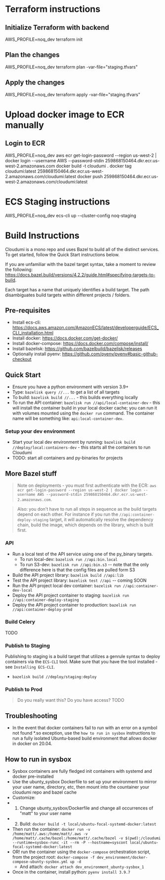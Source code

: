 # Terraform instructions

## Initialize Terraform with backend

AWS_PROFILE=noq_dev terraform init

## Plan the changes

AWS_PROFILE=noq_dev terraform plan -var-file="staging.tfvars"

## Apply the changes

AWS_PROFILE=noq_dev terraform apply -var-file="staging.tfvars"

# Upload docker image to ECR manually

## Login to ECR

AWS_PROFILE=noq_dev aws ecr get-login-password --region us-west-2 | docker login --username AWS --password-stdin 259868150464.dkr.ecr.us-west-2.amazonaws.com
docker build -t cloudumi .
docker tag cloudumi:latest 259868150464.dkr.ecr.us-west-2.amazonaws.com/cloudumi:latest
docker push 259868150464.dkr.ecr.us-west-2.amazonaws.com/cloudumi:latest

# ECS Staging instructions

AWS_PROFILE=noq_dev ecs-cli up --cluster-config noq-staging

# Build Instructions
Cloudumi is a mono repo and uses Bazel to build all of the distinct services. To get started, follow the Quick Start instructions below.

If you are unfamiliar with the bazel target syntax, take a moment to review the following: https://docs.bazel.build/versions/4.2.2/guide.html#specifying-targets-to-build.

Each target has a name that uniquely identifies a build target. The path disambiguates build targets within different projects / folders.

## Pre-requisites
* Install ecs-cli: https://docs.aws.amazon.com/AmazonECS/latest/developerguide/ECS_CLI_installation.html
* Install docker: https://docs.docker.com/get-docker/
* Install docker-compose: https://docs.docker.com/compose/install/
* Install bazelisk: https://github.com/bazelbuild/bazelisk/releases
* Optionally install pyenv: https://github.com/pyenv/pyenv#basic-github-checkout 

## Quick Start
* Ensure you have a python environment with version 3.9+
* Type: `bazelisk query //...` to get a list of all targets
* To build: `bazelisk build //...` - this builds everything locally
* To run the API container: `bazelisk run //api/local-container-dev` - this will install the container build in your local docker cache; you can run it with volumes mounted using the `docker run` command. The container name will be something like: `api:local-container-dev`.

### Setup your dev environment
* Start your local dev environment by running: `bazelisk build //deploy/local:containers-dev` - this starts all the containers to run Cloudumi
* TODO: start all containers and py-binaries for projects

## More Bazel stuff

> Note on deployments - you must first authenticate with the ECR: `aws ecr get-login-password --region us-west-2 | docker login --username AWS --password-stdin 259868150464.dkr.ecr.us-west-2.amazonaws.com`.

> Also: you don't have to run all steps in sequence as the build targets depend on each other. For instance if you run the `//api:container-deploy-staging` target, it will automatically resolve the dependency chain, build the image, which depends on the library, which is built first.

### API
* Run a local test of the API service using one of the py_binary targets.
  * To run local-dev: `bazelisk run //api:bin.local`
  * To run S3-dev: `bazelisk run //api:bin.s3` -- note that the only difference here is that the config files are pulled form S3
* Build the API project library: `bazelisk build //api:lib`
* Test the API project library: `bazelisk test //api` -- coming SOON
* Run the API project local dev container: `bazelisk run //api:container-dev-local`
* Deploy the API project container to staging: `bazelisk run //api:container-deploy-staging`
* Deploy the API project container to production: `bazelisk run //api:container-deploy-prod`

### Build Celery
TODO

### Publish to Staging
Publishing to staging is a build target that utilizes a genrule syntax to deploy containers via the `ECS-CLI` tool. Make sure that you have the tool installed - see `Installing ECS-CLI`.

* `bazelisk build //deploy/staging:deploy`

### Publish to Prod
> Do you really want this? Do you have access?
TODO

## Troubleshooting
* In the event that docker containers fail to run with an error on a symbol not found *.so exception, use the `how to run in sysbox` instructions to run a fully isolated Ubuntu-based build environment that allows docker in docker on 20.04.

## How to run in sysbox
* Sysbox containers are fully fledged init containers with systemd and docker pre-installed
* Use the ubunty_sysbox Dockerfile to set up your environment to mirror your user name, directory, etc, then mount into the countainer your cloudumi repo and bazel cache                                                                 
* Customize:
* 1. Change ubunty_sysbox/Dockerfile and change all occurrences of "matt" to your user name
* 2. Build: `docker build -t local/ubuntu-focal-systemd-docker:latest`
* Then run the container: `docker run -v /home/matt/.aws:/home/matt/.aws -v /home/matt/.cache/bazel:/home/matt/.cache/bazel -v $(pwd):/cloudumi --runtime=sysbox-runc -it --rm -P --hostname=syscont local/ubuntu-focal-systemd-docker:latest`
* OR! run the container using the `docker-compose` orchestration script, from the project root: `docker-compose -f dev_environment/docker-compose-ubunty-sysbox.yml up -d`
  * And attach: `docker attach dev_environment_ubunty-sysbox_1`
* Once in the container, install python: `pyenv install 3.9.7`
